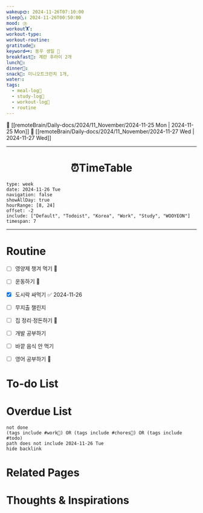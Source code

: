```yaml
---
wakeup🌞: 2024-11-26T07:10:00
sleep🌜: 2024-11-26T00:50:00
mood: ⛈️
workout🏋️: 
workout-type: 
workout-routine: 
gratitude🙏: 
keyword🗝️: 동우 생일 🍰
breakfast🍳: 계란 후라이 2개
lunch🍚: 
dinner🥗: 
snack🍬: 미니오트크런치 1개,
water💧: 
tags:
  - meal-log📝
  - study-log📓
  - workout-log💪
  - routine
---
```


🔺 [[remoteBrain/Daily-docs/2024/11_November/2024-11-25 Mon | 2024-11-25 Mon]]
🔻 [[remoteBrain/Daily-docs/2024/11_November/2024-11-27 Wed | 2024-11-27 Wed]]
___
<h1> <center>⏰TimeTable </center> </h1>

```gEvent
type: week
date: 2024-11-26 Tue
navigation: false
showAllDay: true
hourRange: [8, 24]
offset: -2
include: ["Default", "Todoist", "Korea", "Work", "Study", "WOOYEON"]
timespan: 7
```

--- 


# Routine 

- [ ] 영양제 챙겨 먹기 🔼 
- [ ] 운동하기 🔼 
- [x] 도시락 싸먹기 ✅ 2024-11-26
- [ ] 무지출 챌린지 
- [ ] 집 정리·정돈하기 🔼
- [ ] 개발 공부하기
- [ ] 바깥 음식 안 먹기 
- [ ] 영어 공부하기 🔼 


# To-do List


# Overdue List
```tasks
not done
(tags include #work💼) OR (tags include #chores🧺) OR (tags include #todo)
path does not include 2024-11-26 Tue
hide backlink
```

# Related Pages



# Thoughts & Inspirations

